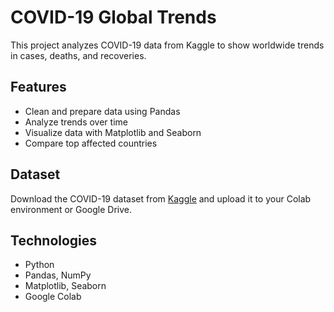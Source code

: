# COVID-19 Global Trends

This project analyzes COVID-19 data from Kaggle to show worldwide trends in cases, deaths, and recoveries.

## Features
- Clean and prepare data using Pandas
- Analyze trends over time
- Visualize data with Matplotlib and Seaborn
- Compare top affected countries

## Dataset
Download the COVID-19 dataset from [Kaggle](https://www.kaggle.com/) and upload it to your Colab environment or Google Drive.

## Technologies
- Python
- Pandas, NumPy
- Matplotlib, Seaborn
- Google Colab
